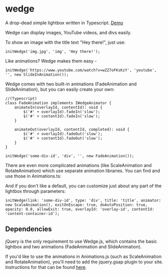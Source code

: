 wedge
=====
A drop-dead simple lightbox written in Typescript. [Demo](http://matthewsot.github.com/wedge/Demo)

Wedge can display images, YouTube videos, and divs easily.

To show an image with the title text "Hey there!", just use:
```
initWedge('img.jpg', 'img', 'Hey there!');
```

Like animations? Wedge makes them easy -
```
initWedge('https://www.youtube.com/watch?v=wZZ7oFKsKzY', 'youtube', '', new SlideInAnimation());
```

Wedge comes with two built-in animations (FadeAnimation and SlideAnimation), but you can easily create your own:
```
//(Typescript)
class FadeAnimation implements IWedgeAnimator {
    animateIn(overlayId, contentId): void {
        $('#' + overlayId).fadeIn('slow');
        $('#' + contentId).fadeIn('slow');
    }

    animateOut(overlayId, contentId, completed): void {
        $('#' + overlayId).fadeOut('slow');
        $('#' + contentId).fadeOut('slow');
    }
}

initWedge('some-div-id', 'div', '', new FadeAnimation());
```

There are even more complicated animations (like ScaleAnimation and RotateAnimation) which use separate animation libraries. You can find and use those in Animations.ts:

And if you don't like a default, you can customize just about any part of the lightbox through parameters:
```
initWedge(link: 'some-div-id', type: 'div', title: 'title', animator: new ScaleAnimation(), exitOnEscape: true, doAutoPosition: true, opacity: 0.8, allowExit: true, overlayId: 'overlay-id', contentId: 'content-container-id');
```

## Dependencies
jQuery is the only requirement to use Wedge.js, which contains the basic lightbox and two animations (FadeAnimation and SlideAnimation). 

If you'd like to use the animations in Animations.js (such as ScaleAnimation and RotateAnimation), you'll need to add the jquery.gsap plugin to your site. Instructions for that can be found [here](http://www.greensock.com/jquery-gsap-plugin/).